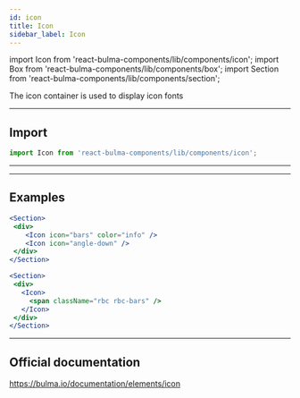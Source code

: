 ```yaml
---
id: icon
title: Icon
sidebar_label: Icon
---
```


import Icon from 'react-bulma-components/lib/components/icon';
import Box from 'react-bulma-components/lib/components/box';
import Section from 'react-bulma-components/lib/components/section';


The icon container is used to display icon fonts




---

## **Import**

```js
import Icon from 'react-bulma-components/lib/components/icon';
```

---

---

## **Examples**

<Section>
 <div>
    <Icon icon="bars" color="info" />
    <Icon icon="angle-down" />
 </div>
</Section>


```jsx
<Section>
 <div>
    <Icon icon="bars" color="info" />
    <Icon icon="angle-down" />
 </div>
</Section>
```

<Section>
 <div>
   <Icon>
     <span className="rbc rbc-bars" />
   </Icon>
 </div>  
</Section>


```jsx
<Section>
 <div>
   <Icon>
     <span className="rbc rbc-bars" />
   </Icon>
 </div>  
</Section>
```

---

## Official documentation

https://bulma.io/documentation/elements/icon

